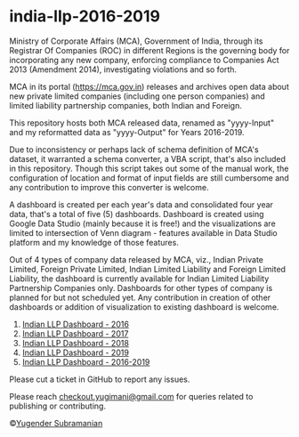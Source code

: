 # india-llp-2016-2019

Ministry of Corporate Affairs (MCA), Government of India, through its Registrar Of Companies (ROC) in different Regions is the governing body for incorporating any new company, enforcing compliance to Companies Act 2013 (Amendment 2014), investigating violations and so forth. 

MCA in its portal (https://mca.gov.in) releases and archives open data about new private limited companies (including one person companies) and limited liability partnership companies, both Indian and Foreign. 

This repository hosts both MCA released data, renamed as "yyyy-Input" and my reformatted data as "yyyy-Output" for Years 2016-2019. 

Due to inconsistency or perhaps lack of schema definition of MCA's dataset, it warranted a schema converter, a VBA script, that's also included in this repository. Though this script takes out some of the manual work, the configuration of location and format of input fields are still cumbersome and any contribution to improve this converter is welcome. 

A dashboard is created per each year's data and consolidated four year data, that's a total of five (5) dashboards. Dashboard is created using Google Data Studio (mainly because it is free!) and the visualizations are limited to intersection of Venn diagram - features available in Data Studio platform and my knowledge of those features. 

Out of 4 types of company data released by MCA, viz., Indian Private Limited, Foreign Private Limited, Indian Limited Liability and Foreign Limited Liability, the dashboard is currently available for Indian Limited Liability Partnership Companies only. Dashboards for other types of company is planned for but not scheduled yet. Any contribution in creation of other dashboards or addition of visualization to existing dashboard is welcome. 

1. [Indian LLP Dashboard - 2016](https://datastudio.google.com/reporting/b1509210-64e7-42cc-83ba-0a0b2840cac1)
1. [Indian LLP Dashboard - 2017](https://datastudio.google.com/reporting/ea5de64f-4c29-4dc7-84e5-aa475998dba6)
1. [Indian LLP Dashboard - 2018](https://datastudio.google.com/reporting/5d69d941-f91c-4462-bbce-3c3de286a421)
1. [Indian LLP Dashboard - 2019](https://datastudio.google.com/reporting/fd2ea4ef-6a90-4392-bd79-3f9e69b10f77)
1. [Indian LLP Dashboard - 2016-2019](https://datastudio.google.com/reporting/5737e37d-ea1b-472d-955c-042e013dbf84)

Please cut a ticket in GitHub to report any issues. 

Please reach checkout.yugimani@gmail.com for queries related to publishing or contributing. 

©[Yugender Subramanian](https://www.linkedin.com/in/yugenderps/)
